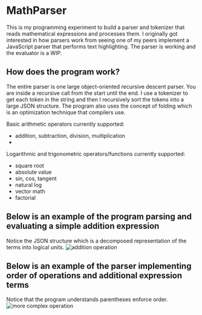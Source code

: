 # MathParser
This is my programming experiment to build a parser and tokenizer that reads mathematical expressions and processes them. I originally got interested in how parsers work from seeing one of my peers implement a JavaScript parser that performs text highlighting. The parser is working and the evaluator is a WIP.

## How does the program work?
The entire parser is one large object-oriented recursive descent parser. You are inside a recursive call from the start until the end. I use a tokenizer to get each token in the string and then I recursively sort the tokens into a large JSON structure. The program also uses the concept of folding which is an optimization technique that compilers use.

Basic arithmetic operators currently supported:
- addition, subtraction, division, multiplication
- 
Logarithmic and trigonometric operators/functions currently supported:
- square root
- absolute value
- sin, cos, tangent
- natural log
- vector math
- factorial

## Below is an example of the program parsing and evaluating a simple addition expression
Notice the JSON structure which is a decomposed representation of the terms into logical units.
![addition operation](https://github.com/MamounKolovos/MathParser/assets/121258835/fa1284d1-5176-4a64-bc9b-2348729e1918)

## Below is an example of the parser implementing order of operations and additional expression terms
Notice that the program understands parentheses enforce order.
![more complex operation](https://github.com/MamounKolovos/MathParser/assets/121258835/e1c9a062-cea9-44ca-87e6-189a797baba9)
